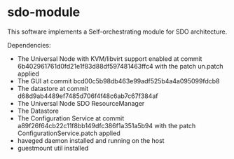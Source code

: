 # sdo-module

This software implements a Self-orchestrating module for SDO architecture.

Dependencies:

- The Universal Node with KVM/libvirt support enabled at commit 6b402961761d0fd21e1f83d88df597481463ffc4 with the patch un.patch applied
- The GUI at commit bcd00c5b98db463e99adf525b4a4a095099fdcb8
- The datastore at commit d68d9ab4489ef7485d706f4f48c6ab7c67f384af
- The Universal Node SDO ResourceManager
- The Datastore
- The Configuration Service at commit a89f26f64cb22c11f8bb149dfc386f1a351a5b94 with the patch ConfigurationService.patch applied
- haveged daemon installed and running on the host
- guestmount util installed
